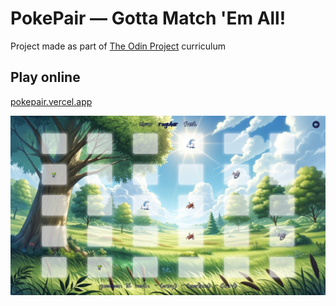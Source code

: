 # PokePair &mdash; Gotta Match 'Em All!

Project made as part of [The Odin Project](https://www.theodinproject.com/) curriculum

## Play online
[pokepair.vercel.app](https://pokepair.vercel.app)


![](./metadata/screenshot.jpeg)



